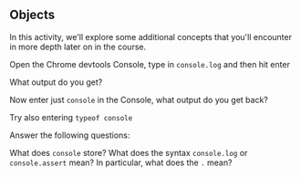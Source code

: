 ## Objects

In this activity, we'll explore some additional concepts that you'll encounter in more depth later on in the course.

Open the Chrome devtools Console, type in `console.log` and then hit enter

What output do you get?

Now enter just `console` in the Console, what output do you get back?

Try also entering `typeof console`

Answer the following questions:

What does `console` store?
What does the syntax `console.log` or `console.assert` mean? In particular, what does the `.` mean?

<!-- console stores variables we define .
they are functions applied on console. -->
